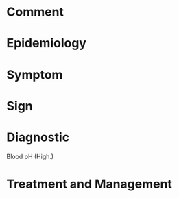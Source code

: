 # Comment

# Epidemiology

# Symptom

# Sign

# Diagnostic

Blood pH
(High.)

# Treatment and Management
